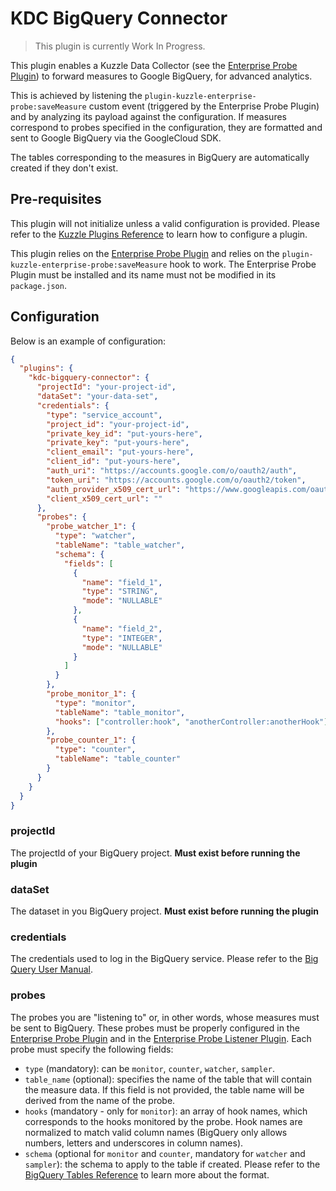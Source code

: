 # KDC BigQuery Connector

> This plugin is currently Work In Progress.

This plugin enables a Kuzzle Data Collector (see the [Enterprise Probe Plugin](https://github.com/kuzzleio/kuzzle-enterprise-probe)) to forward measures to Google BigQuery, for advanced analytics.

This is achieved by listening the `plugin-kuzzle-enterprise-probe:saveMeasure` custom event (triggered by the Enterprise Probe Plugin) and by analyzing its payload against the configuration. If measures correspond to probes specified in the configuration, they are formatted and sent to Google BigQuery via the GoogleCloud SDK.

The tables corresponding to the measures in BigQuery are automatically created if they don't exist.

## Pre-requisites

This plugin will not initialize unless a valid configuration is provided. Please refer to the [Kuzzle Plugins Reference](http://docs.kuzzle.io/plugins-reference/managing-plugins/#configuring-plugins) to learn how to configure a plugin.

This plugin relies on the [Enterprise Probe Plugin](https://github.com/kuzzleio/kuzzle-enterprise-probe) and relies on the `plugin-kuzzle-enterprise-probe:saveMeasure` hook to work. The Enterprise Probe Plugin must be installed and its name must not be modified in its `package.json`.

## Configuration

Below is an example of configuration:

```json
{
  "plugins": {
    "kdc-bigquery-connector": {
      "projectId": "your-project-id",
      "dataSet": "your-data-set",
      "credentials": {
        "type": "service_account",
        "project_id": "your-project-id",
        "private_key_id": "put-yours-here",
        "private_key": "put-yours-here",
        "client_email": "put-yours-here",
        "client_id": "put-yours-here",
        "auth_uri": "https://accounts.google.com/o/oauth2/auth",
        "token_uri": "https://accounts.google.com/o/oauth2/token",
        "auth_provider_x509_cert_url": "https://www.googleapis.com/oauth2/v1/certs",
        "client_x509_cert_url": ""
      },
      "probes": {
        "probe_watcher_1": {
          "type": "watcher",
          "tableName": "table_watcher",
          "schema": {
            "fields": [
              {
                "name": "field_1",
                "type": "STRING",
                "mode": "NULLABLE"
              },
              {
                "name": "field_2",
                "type": "INTEGER",
                "mode": "NULLABLE"
              }
            ]
          }
        },
        "probe_monitor_1": {
          "type": "monitor",
          "tableName": "table_monitor",
          "hooks": ["controller:hook", "anotherController:anotherHook"]
        },
        "probe_counter_1": {
          "type": "counter",
          "tableName": "table_counter"
        }
      }
    }
  }
}
```

### projectId
The projectId of your BigQuery project. **Must exist before running the plugin**

### dataSet
The dataset in you BigQuery project. **Must exist before running the plugin**

### credentials
The credentials used to log in the BigQuery service. Please refer to the [Big Query User Manual](https://googlecloudplatform.github.io/google-cloud-node/#/docs/bigquery/0.9.2/guides/authentication).

### probes
The probes you are "listening to" or, in other words, whose measures must be sent to BigQuery. These probes must be properly configured in the [Enterprise Probe Plugin](https://github.com/kuzzleio/kuzzle-enterprise-probe) and in the [Enterprise Probe Listener Plugin](https://github.com/kuzzleio/kuzzle-enterprise-probe-listener). Each probe must specify the following fields:

* `type` (mandatory): can be `monitor`, `counter`, `watcher`, `sampler`.
* `table_name` (optional): specifies the name of the table that will contain the measure data. If this field is not provided, the table name will be derived from the name of the probe.
* `hooks` (mandatory - only for `monitor`): an array of hook names, which corresponds to the hooks monitored by the probe. Hook names are normalized to match valid column names (BigQuery only allows numbers, letters and underscores in column names).
* `schema` (optional for `monitor` and `counter`, mandatory for `watcher` and `sampler`): the schema to apply to the table if created. Please refer to the [BigQuery Tables Reference](https://cloud.google.com/bigquery/docs/reference/rest/v2/tables#resource) to learn more about the format.
